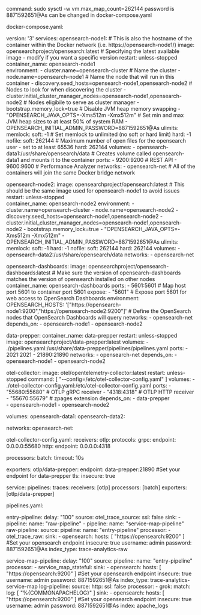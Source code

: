 command: sudo sysctl -w vm.max_map_count=262144
password is 8871592651@As can be changed in docker-compose.yaml


docker-compose.yaml:

version: '3'
services:
  opensearch-node1: # This is also the hostname of the container within the Docker network (i.e. https://opensearch-node1/)
    image: opensearchproject/opensearch:latest # Specifying the latest available image - modify if you want a specific version
    restart: unless-stopped  
    container_name: opensearch-node1  
    environment:
      - cluster.name=opensearch-cluster # Name the cluster
      - node.name=opensearch-node1 # Name the node that will run in this container
      - discovery.seed_hosts=opensearch-node1,opensearch-node2 # Nodes to look for when discovering the cluster
      - cluster.initial_cluster_manager_nodes=opensearch-node1,opensearch-node2 # Nodes eligibile to serve as cluster manager
      - bootstrap.memory_lock=true # Disable JVM heap memory swapping
      - "OPENSEARCH_JAVA_OPTS=-Xms512m -Xmx512m" # Set min and max JVM heap sizes to at least 50% of system RAM
      - OPENSEARCH_INITIAL_ADMIN_PASSWORD=8871592651@As
    ulimits:
      memlock:
        soft: -1 # Set memlock to unlimited (no soft or hard limit)
        hard: -1
      nofile:
        soft: 262144 # Maximum number of open files for the opensearch user - set to at least 65536
        hard: 262144
    volumes:
      - opensearch-data1:/usr/share/opensearch/data # Creates volume called opensearch-data1 and mounts it to the container
    ports:
      - 9200:9200 # REST API
      - 9600:9600 # Performance Analyzer
    networks:
      - opensearch-net # All of the containers will join the same Docker bridge network

  opensearch-node2:
    image: opensearchproject/opensearch:latest # This should be the same image used for opensearch-node1 to avoid issues
    restart: unless-stopped  
    container_name: opensearch-node2
    environment:
      - cluster.name=opensearch-cluster
      - node.name=opensearch-node2
      - discovery.seed_hosts=opensearch-node1,opensearch-node2
      - cluster.initial_cluster_manager_nodes=opensearch-node1,opensearch-node2
      - bootstrap.memory_lock=true
      - "OPENSEARCH_JAVA_OPTS=-Xms512m -Xmx512m"
      - OPENSEARCH_INITIAL_ADMIN_PASSWORD=8871592651@As
    ulimits:
      memlock:
        soft: -1
        hard: -1
      nofile:
        soft: 262144
        hard: 262144
    volumes:
      - opensearch-data2:/usr/share/opensearch/data
    networks:
      - opensearch-net

  opensearch-dashboards:
    image: opensearchproject/opensearch-dashboards:latest # Make sure the version of opensearch-dashboards matches the version of opensearch installed on other nodes
    container_name: opensearch-dashboards
    ports:
      - 5601:5601 # Map host port 5601 to container port 5601
    expose:
      - "5601" # Expose port 5601 for web access to OpenSearch Dashboards
    environment:
      OPENSEARCH_HOSTS: '["https://opensearch-node1:9200","https://opensearch-node2:9200"]' # Define the OpenSearch nodes that OpenSearch Dashboards will query
    networks:
      - opensearch-net
    depends_on:
      - opensearch-node1
      - opensearch-node2    

  data-prepper:
    container_name: data-prepper
    restart: unless-stopped  
    image: opensearchproject/data-prepper:latest
    volumes:
      - ./pipelines.yaml:/usr/share/data-prepper/pipelines/pipelines.yaml
    ports:
      - 2021:2021
      - 21890:21890
    networks:
      - opensearch-net
    depends_on:
      - opensearch-node1
      - opensearch-node2

  otel-collector:
    image: otel/opentelemetry-collector:latest
    restart: unless-stopped
    command: [ "--config=/etc/otel-collector-config.yaml" ]
    volumes:
      - ./otel-collector-config.yaml:/etc/otel-collector-config.yaml
    ports:
      - "55680:55680"        # OTLP gRPC receiver
      - "4318:4318"        # OTLP HTTP receiver
      - "55670:55679" # zpages extension
    depends_on:
      - data-prepper  
      - opensearch-node1
      - opensearch-node2
  
volumes:
  opensearch-data1:
  opensearch-data2:

networks:
  opensearch-net:


otel-collector-config.yaml:
receivers:
  otlp:
    protocols:
      grpc: 
        endpoint: 0.0.0.0:55680
      http: 
        endpoint: 0.0.0.0:4318

processors:
  batch:
    timeout: 10s

exporters:
  otlp/data-prepper:
    endpoint: data-prepper:21890 #Set your endpoint for data-prepper
    tls:
      insecure: true

service:
  pipelines:
    traces:
      receivers: [otlp]
      processors: [batch]
      exporters: [otlp/data-prepper]

pipelines.yaml:

entry-pipeline:
  delay: "100"
  source:
    otel_trace_source:
      ssl: false
  sink:
    - pipeline:
        name: "raw-pipeline"
    - pipeline:
        name: "service-map-pipeline"
raw-pipeline:
  source:
    pipeline:
      name: "entry-pipeline"
  processor:
    - otel_trace_raw:
  sink:
    - opensearch:
        hosts: [ "https://opensearch:9200" ] #Set your opensearch endpoint
        insecure: true
        username: admin
        password: 8871592651@As
        index_type: trace-analytics-raw

service-map-pipeline:
  delay: "100"
  source:
    pipeline:
      name: "entry-pipeline"
  processor:
    - service_map_stateful:
  sink:
    - opensearch:
        hosts: [ "https://opensearch:9200" ] #Set your opensearch endpoint
        insecure: true
        username: admin
        password: 8871592651@As
        index_type: trace-analytics-service-map
log-pipeline:
  source:
    http:
      ssl: false
  processor:
    - grok:
        match:
          log: [ "%{COMMONAPACHELOG}" ]
  sink:
    - opensearch:
        hosts: [ "https://opensearch:9200" ] #Set your opensearch endpoint
        insecure: true
        username: admin
        password: 8871592651@As
        index: apache_logs